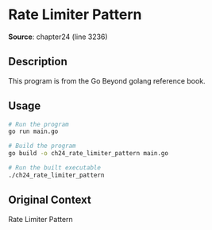 # Rate Limiter Pattern

**Source**: chapter24 (line 3236)

## Description

This program is from the Go Beyond golang reference book.

## Usage

```bash
# Run the program
go run main.go

# Build the program
go build -o ch24_rate_limiter_pattern main.go

# Run the built executable
./ch24_rate_limiter_pattern
```

## Original Context

Rate Limiter Pattern
